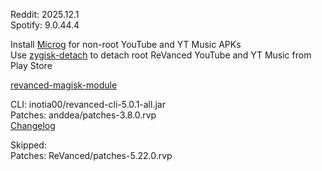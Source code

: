 Reddit: 2025.12.1  
Spotify: 9.0.44.4  

Install [Microg](https://github.com/ReVanced/GmsCore/releases) for non-root YouTube and YT Music APKs  
Use [zygisk-detach](https://github.com/j-hc/zygisk-detach) to detach root ReVanced YouTube and YT Music from Play Store  

[revanced-magisk-module](https://github.com/j-hc/revanced-magisk-module)
  
CLI: inotia00/revanced-cli-5.0.1-all.jar  
Patches: anddea/patches-3.8.0.rvp  
[Changelog](https://github.com/anddea/revanced-patches/releases/tag/v3.8.0)  

Skipped:  
Patches: ReVanced/patches-5.22.0.rvp    
